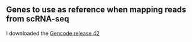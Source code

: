 ## Genes to use as reference when mapping reads from scRNA-seq

I downloaded the [Gencode release 42](https://www.gencodegenes.org/human/)
